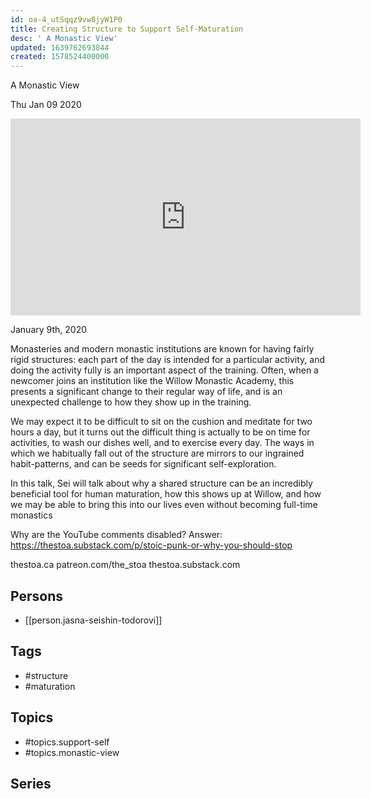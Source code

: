 ```yaml
---
id: oa-4_utSqqz9vw8jyW1P0
title: Creating Structure to Support Self-Maturation
desc: ' A Monastic View'
updated: 1639762693844
created: 1578524400000
---
```



 A Monastic View

Thu Jan 09 2020

<iframe width="560" height="315" src="https://www.youtube.com/embed/IkBGj284Fdo" title="Creating Structure to Support Self-Maturation: A Monastic View w/ Jasna Seishin Todorović" frameborder="0" allow="accelerometer; autoplay; clipboard-write; encrypted-media; gyroscope; picture-in-picture" allowfullscreen ></iframe>

January 9th, 2020

Monasteries and modern monastic institutions are known for having fairly rigid structures: each part of the day is intended for a particular activity, and doing the activity fully is an important aspect of the training. Often, when a newcomer joins an institution like the Willow Monastic Academy, this presents a significant change to their regular way of life, and is an unexpected challenge to how they show up in the training.

We may expect it to be difficult to sit on the cushion and meditate for two hours a day, but it turns out the difficult thing is actually to be on time for activities, to wash our dishes well, and to exercise every day. The ways in which we habitually fall out of the structure are mirrors to our ingrained habit-patterns, and can be seeds for significant self-exploration.

In this talk, Sei will talk about why a shared structure can be an incredibly beneficial tool for human maturation, how this shows up at Willow, and how we may be able to bring this into our lives even without becoming full-time monastics

Why are the YouTube comments disabled? Answer: https://thestoa.substack.com/p/stoic-punk-or-why-you-should-stop

thestoa.ca
patreon.com/the_stoa
thestoa.substack.com

## Persons

- [[person.jasna-seishin-todorovi]]

## Tags

- #structure
- #maturation

## Topics

- #topics.support-self
- #topics.monastic-view

## Series



